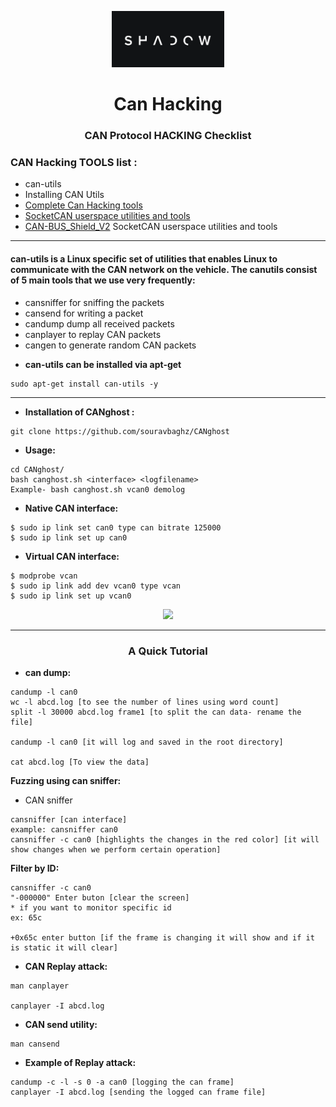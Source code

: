 <p align="center">
  <img  width="180" src="ghost.png" />
</p>

<h1 align="center"> <b>Can Hacking</b></h1>
<h3 align="center"><b>CAN Protocol HACKING Checklist</b></h3> 

### CAN Hacking TOOLS list :

* can-utils
* Installing CAN Utils
* [Complete Can Hacking tools](https://github.com/iDoka/awesome-canbus)
* [SocketCAN userspace utilities and tools](https://github.com/linux-can/can-utils)
* [CAN-BUS_Shield_V2](https://wiki.dfrobot.com/CAN-BUS_Shield_V2__SKU__DFR0370_)
SocketCAN userspace utilities and tools
***

#### can-utils is a Linux specific set of utilities that enables Linux to communicate with the CAN network on the vehicle. The canutils consist of 5 main tools that we use very frequently:
- cansniffer for sniffing the packets
- cansend for writing a packet
- candump dump all received packets
- canplayer to replay CAN packets
- cangen to generate random CAN packets
 + **can-utils can be installed via apt-get**
 ```
 sudo apt-get install can-utils -y
 ```
 ***
 
 + **Installation of CANghost :**
 ```
 git clone https://github.com/souravbaghz/CANghost
 ```
 + **Usage:**
 ```
 cd CANghost/
 bash canghost.sh <interface> <logfilename>
 Example- bash canghost.sh vcan0 demolog
 ```
 
  + **Native CAN interface:**
 ``` 
 $ sudo ip link set can0 type can bitrate 125000
 $ sudo ip link set up can0
 ```
  
 + **Virtual CAN interface:**
  ```
 $ modprobe vcan
 $ sudo ip link add dev vcan0 type vcan
 $ sudo ip link set up vcan0
 ```
 
 
 <p align="center">
  <img  width="900" src="Screenshot.png" />
</p>

 ***
 <h3 align="center"><b>A Quick Tutorial</b></h3> 
 
 + **can dump:**
 ```
 candump -l can0 
 wc -l abcd.log [to see the number of lines using word count]
 split -l 30000 abcd.log frame1 [to split the can data- rename the file]
 
 candump -l can0 [it will log and saved in the root directory]

 cat abcd.log [To view the data]

 ```
 
  **Fuzzing using can sniffer:**
 * CAN sniffer
 ```
 cansniffer [can interface]
 example: cansniffer can0
 cansniffer -c can0 [highlights the changes in the red color] [it will show changes when we perform certain operation]
 ```
  **Filter by ID:**
 ```
 cansniffer -c can0
 "-000000" Enter buton [clear the screen]
* if you want to monitor specific id
 ex: 65c

 +0x65c enter button [if the frame is changing it will show and if it is static it will clear]
 ```
 
 + **CAN Replay attack:**
 ```
 man canplayer
 
 canplayer -I abcd.log
 ```
 
  + **CAN send utility:**
 ```
 man cansend
 ```
 
   + **Example of Replay attack:**
 ```
 candump -c -l -s 0 -a can0 [logging the can frame]
 canplayer -I abcd.log [sending the logged can frame file]
 ```
 
 

